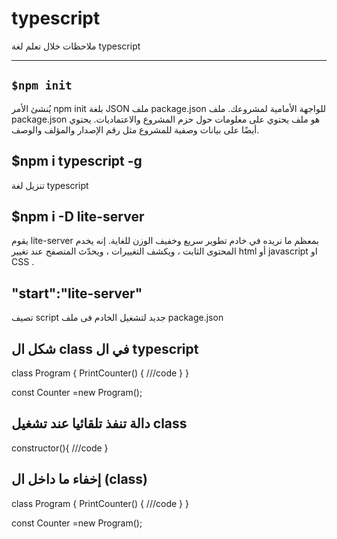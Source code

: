 # typescript
ملاحظات خلال تعلم لغة typescript

***
## `` $npm init ``

يُنشئ الأمر npm init بلغة JSON ملف package.json للواجهة الأمامية لمشروعك. ملف package.json هو ملف يحتوي على معلومات حول حزم المشروع والاعتماديات. يحتوي أيضًا على بيانات وصفية للمشروع مثل رقم الإصدار والمؤلف والوصف. 


## $npm i typescript -g
تنزيل لغة typescript



## $npm i -D lite-server
يقوم lite-server بمعظم ما نريده في خادم تطوير سريع وخفيف الوزن للغاية. إنه يخدم المحتوى الثابت ، ويكشف التغييرات ، ويحدّث المتصفح عند تغيير html أو javascript  او CSS .



## "start":"lite-server"
تصيف script جديد لتشغيل الخادم فى ملف package.json

## شكل ال class  في ال typescript

class Program {
   PrintCounter() {
	///code
    }
}

const Counter =new Program();

## دالة تنفذ تلقائيا عند تشغيل class
constructor(){
  ///code
}


## إخفاء ما داخل ال (class) 
class Program {
   PrintCounter() {
	///code
    }
}

const Counter =new Program();








